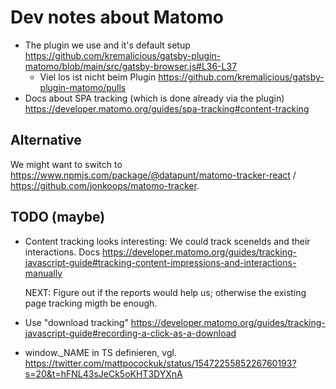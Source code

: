 # Dev notes about Matomo

- The plugin we use and it's default setup https://github.com/kremalicious/gatsby-plugin-matomo/blob/main/src/gatsby-browser.js#L36-L37
  - Viel los ist nicht beim Plugin https://github.com/kremalicious/gatsby-plugin-matomo/pulls
- Docs about SPA tracking (which is done already via the plugin) https://developer.matomo.org/guides/spa-tracking#content-tracking

## Alternative

We might want to switch to https://www.npmjs.com/package/@datapunt/matomo-tracker-react / https://github.com/jonkoops/matomo-tracker.

## TODO (maybe)

- Content tracking looks interesting:
  We could track sceneIds and their interactions.
  Docs https://developer.matomo.org/guides/tracking-javascript-guide#tracking-content-impressions-and-interactions-manually

  NEXT: Figure out if the reports would help us; otherwise the existing page tracking migth be enough.

- Use "download tracking"
  https://developer.matomo.org/guides/tracking-javascript-guide#recording-a-click-as-a-download

- window.\_NAME in TS definieren, vgl. https://twitter.com/mattpocockuk/status/1547225585226760193?s=20&t=hFNL43sJeCk5oKHT3DYXnA
